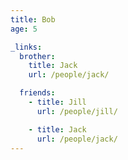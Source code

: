 ```yaml
---
title: Bob
age: 5

_links:
  brother:
    title: Jack
    url: /people/jack/

  friends:
    - title: Jill
      url: /people/jill/

    - title: Jack
      url: /people/jack/
---
```

